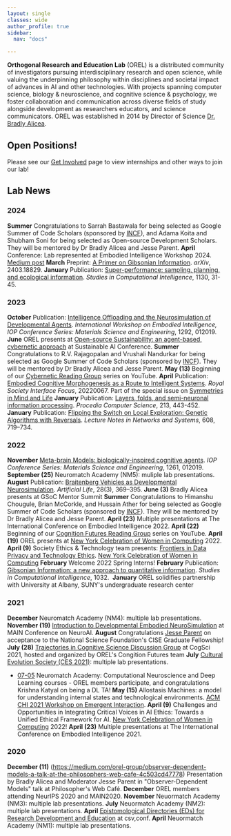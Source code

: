 ```yaml
---
layout: single
classes: wide
author_profile: true
sidebar:
  nav: "docs"

---  
```


**Orthogonal Research and Education Lab** (OREL) is a distributed community of investigators pursuing interdisciplinary research and open science, while valuing the underpinning philosophy within disciplines and societal impact of advances in AI and other technologies. With projects spanning computer science, biology & neuroscience, and cognitive science & psychology, we foster collaboration and communication across diverse fields of study alongside development as researchers educators, and science communicators. OREL was established in 2014 by Director of Science [Dr. Bradly Alicea](http://bradly-alicea.weebly.com/). 

## Open Positions!
Please see our [Get Involved](https://orel-group.github.io/join/) page to view internships and other ways to join our lab! 
 
## Lab News 

### 2024
__Summer__  Congratulations to Sarrah Bastawala for being  selected as Google Summer of Code Scholars (sponsored by [INCF](https://incf.org)), and Adama Koita and Shubham Soni for being selected as Open-source Development Scholars. They will be mentored by Dr Bradly Alicea and Jesse Parent. 
__April__  Conference: Lab represented at Embodied Intelligence Workshop 2024. [Medium post](https://medium.com/orel-group/its-time-for-embodied-intelligence-2024-570e3312b20b)
__March__  Preprint: [A Primer on Gibsonian Information](https://arxiv.org/abs/2403.18829). _arXiv_, 2403.18829.
__January__  Publication: [Super-performance: sampling, planning, and ecological information](http://link.springer.com/chapter/10.1007/978-3-031-50381-8_5). _Studies in Computational Intelligence_, 1130, 31-45. 

### 2023
__October__  Publication: [Intelligence Offloading and the Neurosimulation of Developmental Agents](https://iopscience.iop.org/article/10.1088/1757-899X/1292/1/012019). _International Workshop on Embodied Intelligence, IOP Conference Series: Materials Science and Engineering_, 1292, 012019.
__June__  OREL presents at [Open-source Sustainability: an agent-based, cybernetic approach](https://www.youtube.com/watch?v=x1BrHeMkQvA) at Sustainable AI Conference.
__Summer__  Congratulations to R.V. Rajagopalan and Vrushali Nandurkar for being  selected as Google Summer of Code Scholars (sponsored by [INCF](https://incf.org)). They will be mentored by Dr Bradly Alicea and Jesse Parent. 
__May (13)__  Beginning of our [Cybernetic Reading Group](https://www.youtube.com/playlist?list=PL4RJ4xCetB62mYePTzoqX6SnuT1ZWTIn1) series on YouTube.
__April__  Publication: [Embodied Cognitive Morphogenesis as a Route to Intelligent Systems](https://dx.doi.org/10.1098/rsfs.2022.0067). _Royal Society Interface Focus_, 20220067. Part of the special issue on [Symmetries in Mind and Life](https://symmetry.mindmatter.net/)
__January__  Publication: [Layers, folds, and semi-neuronal information processing](https://www.sciencedirect.com/science/article/pii/S1877050922017811). _Procedia Computer Science_, 213, 443-452.
__January__  Publication: [Flipping the Switch on Local Exploration: Genetic Algorithms with Reversals](https://arxiv.org/abs/2202.00912). _Lecture Notes in Networks and Systems_, 608, 719–734.

### 2022
__November__  [Meta-brain Models: biologically-inspired cognitive agents](https://iopscience.iop.org/article/10.1088/1757-899X/1261/1/012019). _IOP Conference Series: Materials Science and Engineering_, 1261, 012019.
__September (25)__ Neuromatch Academy (NM5): muliple lab presentations.
__August__  Publication: [Braitenberg Vehicles as Developmental Neurosimulation](https://direct.mit.edu/artl/article-abstract/28/3/369/112444/Braitenberg-Vehicles-as-Developmental). _Artificial Life_, 28(3), 369–395.
__June (3)__  Bradly Alicea presents at GSoC Mentor Summit
__Summer__  Congratulations to Himanshu Chougule, Brian McCorkle, and Hussain Ather for being selected as Google Summer of Code Scholars (sponsored by [INCF](https://incf.org)). They will be mentored by Dr Bradly Alicea and Jesse Parent. 
__April (23)__ Multiple presentations at The International Conference on Embodied Intelligence 2022.
__April (22)__  Beginning of our [Cognition Futures Reading Group](https://www.youtube.com/playlist?list=PL4RJ4xCetB62qVVharAPLLHRD6KDTt0_l) series on YouTube.
__April (19)__ OREL presents at [New York Celebration of Women in Computing](https://nycwic.org/) 2022. 
__April (9)__  Society Ethics & Technology team presents: [Frontiers in Data Privacy and Technology Ethics](https://www.youtube.com/watch?v=tncQLZKGJ5s&list=PL4RJ4xCetB63HFelOy__qN6MwyRoADkmZ&index=2). [New York Celebration of Women in Computing](https://nycwic.org/)
__February__ Welcome 2022 Spring Interns!
__February__ Publication: [Gibsonian Information: a new approach to quantitative information](https://link.springer.com/chapter/10.1007/978-3-030-96993-6_2). _Studies in Computational Intelligence_, 1032. ​
__January__ OREL solidifies partnership with University at Albany, SUNY's undergraduate research center

### 2021
__December__ Neuromatch Academy (NM4): multiple lab presentations.
__November (19)__  [Introduction to Developmental Embodied NeuroSimulation](https://www.youtube.com/watch?v=4O2B-DY-aKk) at MAIN Conference on NeuroAI.
__August__  Congratulations [Jesse Parent](https://jesparent.github.io/nsf) on acceptance to the National Science Foundation's CISE Graduate Fellowship!
__July (28)__  [Trajectories in Cognitive Science Discussion Group](https://www.youtube.com/watch?v=U0QFbN1wntM) at CogSci 2021, hosted and organized by OREL's Congition Futures team
__July__  [Cultural Evolution Society (CES 2021)](https://culturalevolutionsociety.org/): multiple lab presentations.
- [07-05](https://academy.neuromatch.io/) Neuromatch Academy: Computational Neuroscience and Deep Learning courses - OREL members participate, and congratulations Krishna Katyal on being a DL TA!
__May (15)__  Allostasis Machines: a model for understanding internal states and technological environments. [ACM CHI 2021 Workshop on Emergent Interaction](https://emergentinteraction.github.io/).
__April (9)__  Challenges and Opportunities in Integrating Critical Voices in AI Ethics: Towards a Unified Ethical Framework for AI. [New York Celebration of Women in Computing](https://nycwic.org/) 2022!
__April (23)__  Multiple presentations at The International Conference on Embodied Intelligence 2021.

### 2020
__December (11)__  (https://medium.com/orel-group/observer-dependent-models-a-talk-at-the-philosophers-web-cafe-4c503cd47778) Presentation by Bradly Alicea and Moderator Jesse Parent in "Observer-Dependent Models" talk at Philosopher's Web Café.
__December__  OREL members attending NeurIPS 2020 and MAIN2020.
__November__  Neuormatch Academy (NM3): multiple lab presentations.
__July__  Neuormatch Academy (NM2): multiple lab presentations.
__April__  [Epistomological Directories (EDs) for Research Development and Education](https://www.youtube.com/watch?v=fBcAV5g9C7s&list=PLg5zZXwt2ZW6Hbh4rL7XGcSQ3aOSS1_kG&index=10&t=14s&pp=iAQB) at csv,conf.
__April__ Neuormatch Academy (NM1): multiple lab presentations.
